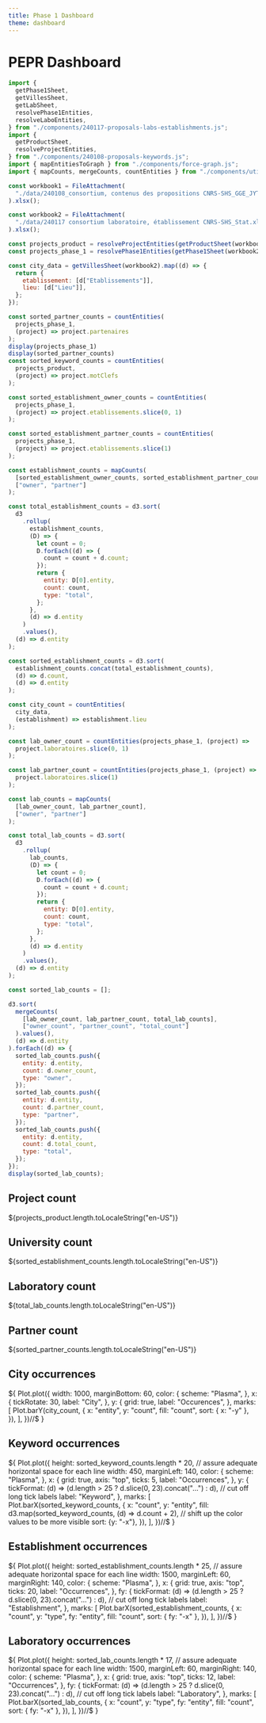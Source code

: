 ```yaml
---
title: Phase 1 Dashboard
theme: dashboard
---
```


# PEPR Dashboard

```js
import {
  getPhase1Sheet,
  getVillesSheet,
  getLabSheet,
  resolvePhase1Entities,
  resolveLaboEntities,
} from "./components/240117-proposals-labs-establishments.js";
import {
  getProductSheet,
  resolveProjectEntities,
} from "./components/240108-proposals-keywords.js";
import { mapEntitiesToGraph } from "./components/force-graph.js";
import { mapCounts, mergeCounts, countEntities } from "./components/utilities.js";
```

```js
const workbook1 = FileAttachment(
  "./data/240108_consortium, contenus des propositions CNRS-SHS_GGE_JYT_ANRT.xlsx"
).xlsx();

const workbook2 = FileAttachment(
  "./data/240117 consortium laboratoire, établissement CNRS-SHS_Stat.xlsx"
).xlsx();
```

```js
const projects_product = resolveProjectEntities(getProductSheet(workbook1));
const projects_phase_1 = resolvePhase1Entities(getPhase1Sheet(workbook2));

const city_data = getVillesSheet(workbook2).map((d) => {
  return {
    etablissement: [d["Etablissements"]],
    lieu: [d["Lieu"]],
  };
});
```

```js
const sorted_partner_counts = countEntities(
  projects_phase_1,
  (project) => project.partenaires
);
display(projects_phase_1)
display(sorted_partner_counts)
const sorted_keyword_counts = countEntities(
  projects_product,
  (project) => project.motClefs
);

const sorted_establishment_owner_counts = countEntities(
  projects_phase_1,
  (project) => project.etablissements.slice(0, 1)
);

const sorted_establishment_partner_counts = countEntities(
  projects_phase_1,
  (project) => project.etablissements.slice(1)
);

const establishment_counts = mapCounts(
  [sorted_establishment_owner_counts, sorted_establishment_partner_counts],
  ["owner", "partner"]
);

const total_establishment_counts = d3.sort(
  d3
    .rollup(
      establishment_counts,
      (D) => {
        let count = 0;
        D.forEach((d) => {
          count = count + d.count;
        });
        return {
          entity: D[0].entity,
          count: count,
          type: "total",
        };
      },
      (d) => d.entity
    )
    .values(),
  (d) => d.entity
);

const sorted_establishment_counts = d3.sort(
  establishment_counts.concat(total_establishment_counts),
  (d) => d.count,
  (d) => d.entity
);

const city_count = countEntities(
  city_data,
  (establishment) => establishment.lieu
);

const lab_owner_count = countEntities(projects_phase_1, (project) =>
  project.laboratoires.slice(0, 1)
);

const lab_partner_count = countEntities(projects_phase_1, (project) =>
  project.laboratoires.slice(1)
);

const lab_counts = mapCounts(
  [lab_owner_count, lab_partner_count],
  ["owner", "partner"]
);

const total_lab_counts = d3.sort(
  d3
    .rollup(
      lab_counts,
      (D) => {
        let count = 0;
        D.forEach((d) => {
          count = count + d.count;
        });
        return {
          entity: D[0].entity,
          count: count,
          type: "total",
        };
      },
      (d) => d.entity
    )
    .values(),
  (d) => d.entity
);

const sorted_lab_counts = [];

d3.sort(
  mergeCounts(
    [lab_owner_count, lab_partner_count, total_lab_counts],
    ["owner_count", "partner_count", "total_count"]
  ).values(),
  (d) => d.entity
).forEach((d) => {
  sorted_lab_counts.push({
    entity: d.entity,
    count: d.owner_count,
    type: "owner",
  });
  sorted_lab_counts.push({
    entity: d.entity,
    count: d.partner_count,
    type: "partner",
  });
  sorted_lab_counts.push({
    entity: d.entity,
    count: d.total_count,
    type: "total",
  });
});
display(sorted_lab_counts);
```

<div class="grid grid-cols-4">
  <div class="card">
    <h2>Project count</h2>
    <span class="big">${projects_product.length.toLocaleString("en-US")}</span>
  </div>
  <div class="card">
    <h2>University count</h2>
    <span class="big">${sorted_establishment_counts.length.toLocaleString("en-US")}</span>
  </div>
  <div class="card">
    <h2>Laboratory count</h2>
    <span class="big">${total_lab_counts.length.toLocaleString("en-US")}</span>
  </div>
  <div class="card">
    <h2>Partner count</h2>
    <span class="big">${sorted_partner_counts.length.toLocaleString("en-US")}</span>
  </div>
</div>

<div class="grid grid-cols-3">
  <div class="card grid-colspan-2">
    <h2>City occurrences</h2>
    <div style="overflow: auto;">
      ${
        Plot.plot({
          width: 1000,
          marginBottom: 60,
          color: {
            scheme: "Plasma",
          },
          x: {
            tickRotate: 30,
            label: "City",
          },
          y: {
            grid: true,
            label: "Occurences",
          },
          marks: [
            Plot.barY(city_count, {
              x: "entity",
              y: "count",
              fill: "count",
              sort: { x: "-y" },
            }),
          ],
        })//$
      }
    </div>
  </div>
  <div class="card">
    <h2>Keyword occurrences</h2>
    <div style="max-height: 400px; overflow: auto;">
      ${
        Plot.plot({
          height: sorted_keyword_counts.length * 20, // assure adequate horizontal space for each line
          width: 450,
          marginLeft: 140,
          color: {
            scheme: "Plasma",
          },
          x: {
            grid: true,
            axis: "top",
            ticks: 5,
            label: "Occurrences",
          },
          y: {
            tickFormat: (d) => (d.length > 25 ? d.slice(0, 23).concat("...") : d), // cut off long tick labels
            label: "Keyword",
          },
          marks: [
            Plot.barX(sorted_keyword_counts, {
              x: "count",
              y: "entity",
              fill: d3.map(sorted_keyword_counts, (d) => d.count + 2), // shift up the color values to be more visible
              sort: {y: "-x"},
            }),
          ],
        })//$
      }
    </div>
  </div>
  <div class="card grid-colspan-3">
    <h2>Establishment occurrences</h2>
    <div style="max-height: 400px; overflow: auto;">
      ${
        Plot.plot({
          height: sorted_establishment_counts.length * 25, // assure adequate horizontal space for each line
          width: 1500,
          marginLeft: 60,
          marginRight: 140,
          color: {
            scheme: "Plasma",
          },
          x: {
            grid: true,
            axis: "top",
            ticks: 20,
            label: "Occurrences",
          },
          fy: {
            tickFormat: (d) => (d.length > 25 ? d.slice(0, 23).concat("...") : d), // cut off long tick labels
            label: "Establishment",
          },
          marks: [
            Plot.barX(sorted_establishment_counts, {
              x: "count",
              y: "type",
              fy: "entity",
              fill: "count",
              sort: { fy: "-x" },
            }),
          ],
        })//$
      }
    </div>
  </div>
  <div class="card grid-colspan-3">
    <h2>Laboratory occurrences</h2>
    <div style="max-height: 400px; overflow: auto;">
      ${
        Plot.plot({
          height: sorted_lab_counts.length * 17, // assure adequate horizontal space for each line
          width: 1500,
          marginLeft: 60,
          marginRight: 140,
          color: {
            scheme: "Plasma",
          },
          x: {
            grid: true,
            axis: "top",
            ticks: 12,
            label: "Occurrences",
          },
          fy: {
            tickFormat: (d) => (d.length > 25 ? d.slice(0, 23).concat("...") : d), // cut off long tick labels
            label: "Laboratory",
          },
          marks: [
            Plot.barX(sorted_lab_counts, {
              x: "count",
              y: "type",
              fy: "entity",
              fill: "count",
              sort: { fy: "-x" },
            }),
          ],
        })//$
      }
    </div>
  </div>
</div>
